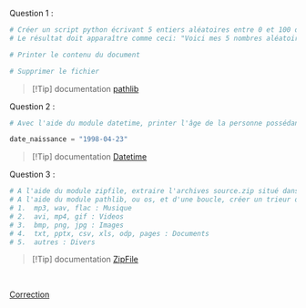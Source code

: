 Question 1 :
```python
# Créer un script python écrivant 5 entiers aléatoires entre 0 et 100 dans un fichier .txt dans votre dossier 'Documents'
# Le résultat doit apparaître comme ceci: "Voici mes 5 nombres aléatoires: X, X, X, X et X"

# Printer le contenu du document

# Supprimer le fichier
```


>[!Tip] documentation [pathlib](https://docs.python.org/fr/3/library/pathlib.html)


Question 2 :

```python
# Avec l'aide du module datetime, printer l'âge de la personne possédant la date de naissance suivante

date_naissance = "1998-04-23"
```


>[!Tip] documentation [Datetime](https://docs.python.org/fr/3/library/datetime.html)


Question 3 :

```python
# A l'aide du module zipfile, extraire l'archives source.zip situé dans le dossier "Annexes"
# A l'aide du module pathlib, ou os, et d'une boucle, créer un trieur de fichier qui va répartir les fichiers extraits en 5 dossiers (Musique, Videos, Images, Documents, Divers) selon les règles suivantes
# 1.  mp3, wav, flac : Musique
# 2.  avi, mp4, gif : Videos
# 3.  bmp, png, jpg : Images
# 4.  txt, pptx, csv, xls, odp, pages : Documents
# 5.  autres : Divers
```


>[!Tip] documentation [ZipFile](https://docs.python.org/fr/3/library/zipfile.html)

<br>

[Correction](Exercices/a.%20Impératif/Corrections/12.%20Les%20modules%20python.md)
